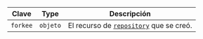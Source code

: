 | Clave    | Type     | Descripción                                                                       |
| -------- | -------- | --------------------------------------------------------------------------------- |
| `forkee` | `objeto` | El recurso de [`repository`](/rest/reference/repos#get-a-repository) que se creó. |
